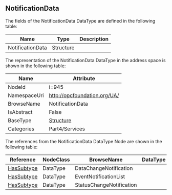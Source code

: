 <!-- datatype -->
## NotificationData
  
<!-- end of description -->
The fields of the NotificationData DataType are defined in the following table:  

|Name|Type|Description|
|---|---|---|
|NotificationData|Structure||

The representation of the NotificationData DataType in the address space is shown in the following table:  

|Name|Attribute|
|---|---|
|NodeId|i=945|
|NamespaceUri|http://opcfoundation.org/UA/|
|BrowseName|NotificationData|
|IsAbstract|False|
|BaseType|[Structure](../../../Part3/DataTypes/Structure/readme.md)|
|Categories|Part4/Services|

The references from the NotificationData DataType Node are shown in the following table:  

|Reference|NodeClass|BrowseName|DataType|TypeDefinition|ModellingRule|
|---|---|---|---|---|---|
|[HasSubtype](../../../Part3/ReferenceTypes/HasSubtype/readme.md)|DataType|DataChangeNotification||||
|[HasSubtype](../../../Part3/ReferenceTypes/HasSubtype/readme.md)|DataType|EventNotificationList||||
|[HasSubtype](../../../Part3/ReferenceTypes/HasSubtype/readme.md)|DataType|StatusChangeNotification||||

